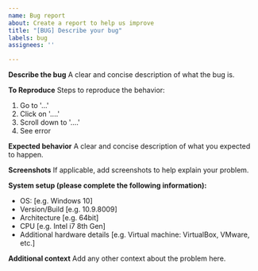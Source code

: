```yaml
---
name: Bug report
about: Create a report to help us improve
title: "[BUG] Describe your bug"
labels: bug
assignees: ''

---
```


**Describe the bug**
A clear and concise description of what the bug is.

**To Reproduce**
Steps to reproduce the behavior:
1. Go to '...'
2. Click on '....'
3. Scroll down to '....'
4. See error

**Expected behavior**
A clear and concise description of what you expected to happen.

**Screenshots**
If applicable, add screenshots to help explain your problem.

**System setup (please complete the following information):**
 - OS: [e.g. Windows 10]
 - Version/Build [e.g. 10.9.8009]
 - Architecture [e.g. 64bit]
 - CPU [e.g. Intel i7 8th Gen]
 - Additional hardware details [e.g. Virtual machine: VirtualBox, VMware, etc.]

**Additional context**
Add any other context about the problem here.
